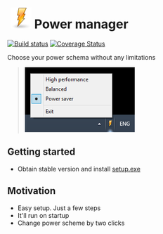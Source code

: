 
# &nbsp;![logo](images/lightning_bolt_logo.png) Power manager

[![Build status](https://ci.appveyor.com/api/projects/status/wlsgqj3jivhj8o7c?svg=true)](https://ci.appveyor.com/project/vbatrla/powermanager)
[![Coverage Status](https://coveralls.io/repos/github/vbatrla/PowerManager/badge.svg?branch=master)](https://coveralls.io/github/vbatrla/PowerManager?branch=master)

Choose your power schema without any limitations
> ![screenshot](images/how_does_it_look_like.png) 

## Getting started

- Obtain stable version and install <a href="https://www.icloud.com/iclouddrive/0XtXf0rQ5wZC8rKOo8WTjzwdA#setup.exe">setup.exe</a>

## Motivation

- Easy setup. Just a few steps
- It'll run on startup
- Change power scheme by two clicks
